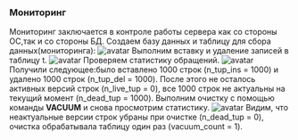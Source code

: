 ### Мониторинг
Мониторинг заключается в контроле работы сервера как со стороны ОС,так и со стороны БД.
Создаем базу данных и таблицу для сбора данных(мониторинга):
![avatar](https://sun2-4.userapi.com/impg/UVxbSZi5-LfU04ILdNaq0rYjGmf-FX_IP0cpBg/zJO4Rl2A5P8.jpg?size=537x96&quality=96&sign=60b1df69887f811296afc6099448438f&type=album)
Выполним вставку и удаление записей в таблицу t.
![avatar](https://sun9-22.userapi.com/impg/LQ8fEAzTkTMx39FeZ3TJgDs90zgAgt3IO2386A/ZUmlupXswv8.jpg?size=502x61&quality=96&sign=60c16985a0719f379b2f01b7848c90c6&type=album)
Проверяем статистику обращений.
![avatar](https://sun2-10.userapi.com/impg/ZcY3FkChFIt-6WJi6Y-9CwBtJqX_2k9wZ4Un_Q/-h6YzyNSebk.jpg?size=641x367&quality=96&sign=5064a9bbd4f934694ceb0607d460cf1c&type=album)
Получили следующее:было вставлено 1000 строк (n_tup_ins = 1000) и удалено 1000 строк (n_tup_del = 1000). После этого не осталось активных версий строк (n_live_tup = 0), все 1000 строк не актуальны на текущий момент (n_dead_tup = 1000).
Выполним очистку с помощью команды **VACUUM** и снова просмотрим статистику.
![avatar](https://sun9-13.userapi.com/impg/S7YacwOZln2kufu8APBeaKYIOipjOWcczlmf5Q/X-EF-8jdAFQ.jpg?size=603x405&quality=96&sign=6e5d9651dd378978c219471204474eda&type=album)
Видим, что неактуальные версии строк убраны при очистке (n_dead_tup = 0), очистка обрабатывала таблицу один раз (vacuum_count = 1).
